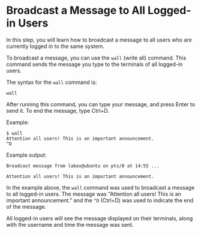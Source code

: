 # Broadcast a Message to All Logged-in Users

In this step, you will learn how to broadcast a message to all users who are currently logged in to the same system.

To broadcast a message, you can use the `wall` (write all) command. This command sends the message you type to the terminals of all logged-in users.

The syntax for the `wall` command is:

```
wall
```

After running this command, you can type your message, and press Enter to send it. To end the message, type Ctrl+D.

Example:

```
$ wall
Attention all users! This is an important announcement.
^D
```

Example output:

```
Broadcast message from labex@ubuntu on pts/0 at 14:55 ...

Attention all users! This is an important announcement.
```

In the example above, the `wall` command was used to broadcast a message to all logged-in users. The message was "Attention all users! This is an important announcement." and the `^D` (Ctrl+D) was used to indicate the end of the message.

All logged-in users will see the message displayed on their terminals, along with the username and time the message was sent.

